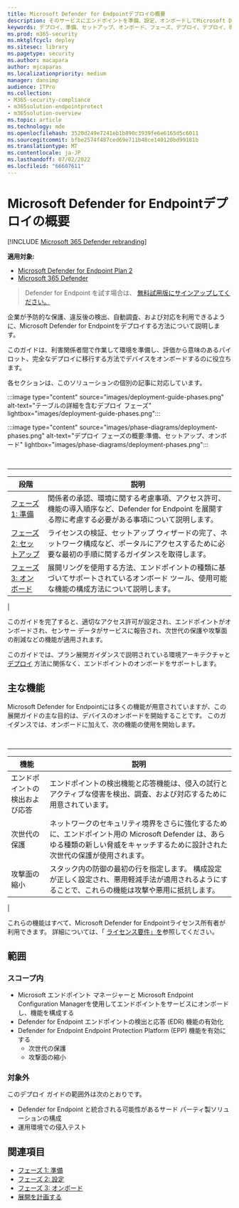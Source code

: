 ```yaml
---
title: Microsoft Defender for Endpointデプロイの概要
description: そのサービスにエンドポイントを準備、設定、オンボードしてMicrosoft Defender for Endpointをデプロイする方法について説明します
keywords: デプロイ、準備、セットアップ、オンボード、フェーズ、デプロイ、デプロイ、導入、構成
ms.prod: m365-security
ms.mktglfcycl: deploy
ms.sitesec: library
ms.pagetype: security
ms.author: macapara
author: mjcaparas
ms.localizationpriority: medium
manager: dansimp
audience: ITPro
ms.collection:
- M365-security-compliance
- m365solution-endpointprotect
- m365solution-overview
ms.topic: article
ms.technology: mde
ms.openlocfilehash: 3520d249e7241eb1b890c3939fe6e6165d5c6011
ms.sourcegitcommit: bfbe2574f487ced69e711b48ce140120bd99181b
ms.translationtype: MT
ms.contentlocale: ja-JP
ms.lasthandoff: 07/02/2022
ms.locfileid: "66607611"
---
```

# <a name="microsoft-defender-for-endpoint-deployment-overview"></a>Microsoft Defender for Endpointデプロイの概要

[!INCLUDE [Microsoft 365 Defender rebranding](../../includes/microsoft-defender.md)]

**適用対象:**
- [Microsoft Defender for Endpoint Plan 2](https://go.microsoft.com/fwlink/p/?linkid=2154037)
- [Microsoft 365 Defender](https://go.microsoft.com/fwlink/?linkid=2118804)

> Defender for Endpoint を試す場合は、 [無料試用版にサインアップしてください。](https://signup.microsoft.com/create-account/signup?products=7f379fee-c4f9-4278-b0a1-e4c8c2fcdf7e&ru=https://aka.ms/MDEp2OpenTrial?ocid=docs-wdatp-assignaccess-abovefoldlink)

企業が予防的な保護、違反後の検出、自動調査、および対応を利用できるように、Microsoft Defender for Endpointをデプロイする方法について説明します。

このガイドは、利害関係者間で作業して環境を準備し、評価から意味のあるパイロット、完全なデプロイに移行する方法でデバイスをオンボードするのに役立ちます。

各セクションは、このソリューションの個別の記事に対応しています。

:::image type="content" source="images/deployment-guide-phases.png" alt-text="テーブルの詳細を含むデプロイ フェーズ" lightbox="images/deployment-guide-phases.png":::


:::image type="content" source="images/phase-diagrams/deployment-phases.png" alt-text="デプロイ フェーズの概要:準備、セットアップ、オンボード" lightbox="images/phase-diagrams/deployment-phases.png":::

<br>

****

|段階|説明|
|---|---|
|[フェーズ 1: 準備](prepare-deployment.md)|関係者の承認、環境に関する考慮事項、アクセス許可、機能の導入順序など、Defender for Endpoint を展開する際に考慮する必要がある事項について説明します。|
|[フェーズ 2: セットアップ](production-deployment.md)|ライセンスの検証、セットアップ ウィザードの完了、ネットワーク構成など、ポータルにアクセスするために必要な最初の手順に関するガイダンスを取得します。|
|[フェーズ 3: オンボード](onboarding.md)|展開リングを使用する方法、エンドポイントの種類に基づいてサポートされているオンボード ツール、使用可能な機能の構成方法について説明します。|
|

このガイドを完了すると、適切なアクセス許可が設定され、エンドポイントがオンボードされ、センサー データがサービスに報告され、次世代の保護や攻撃面の削減などの機能が適用されます。

このガイドでは、プラン展開ガイダンスで説明されている環境アーキテクチャと [デプロイ](deployment-strategy.md) 方法に関係なく、エンドポイントのオンボードをサポートします。

## <a name="key-capabilities"></a>主な機能

Microsoft Defender for Endpointには多くの機能が用意されていますが、この展開ガイドの主な目的は、デバイスのオンボードを開始することです。 このガイダンスでは、オンボードに加えて、次の機能の使用を開始します。

<br>

****

|機能|説明|
|---|---|
|エンドポイントの検出および応答|エンドポイントの検出機能と応答機能は、侵入の試行とアクティブな侵害を検出、調査、および対応するために用意されています。|
|次世代の保護|ネットワークのセキュリティ境界をさらに強化するために、エンドポイント用の Microsoft Defender は、あらゆる種類の新しい脅威をキャッチするために設計された次世代の保護が使用されます。|
|攻撃面の縮小|スタック内の防御の最初の行を指定します。 構成設定が正しく設定され、悪用軽減手法が適用されるようにすることで、これらの機能は攻撃や悪用に抵抗します。|
|

これらの機能はすべて、Microsoft Defender for Endpointライセンス所有者が利用できます。 詳細については、「 [ライセンス要件」を](minimum-requirements.md#licensing-requirements)参照してください。

## <a name="scope"></a>範囲

### <a name="in-scope"></a>スコープ内

- Microsoft エンドポイント マネージャーと Microsoft Endpoint Configuration Managerを使用してエンドポイントをサービスにオンボードし、機能を構成する
- Defender for Endpoint エンドポイントの検出と応答 (EDR) 機能の有効化
- Defender for Endpoint Endpoint Protection Platform (EPP) 機能を有効にする
  - 次世代の保護
  - 攻撃面の縮小

### <a name="out-of-scope"></a>対象外

このデプロイ ガイドの範囲外は次のとおりです。

- Defender for Endpoint と統合される可能性があるサード パーティ製ソリューションの構成
- 運用環境での侵入テスト

## <a name="see-also"></a>関連項目

- [フェーズ 1: 準備](prepare-deployment.md)
- [フェーズ 2: 設定](production-deployment.md)
- [フェーズ 3: オンボード](onboarding.md)
- [展開を計画する](deployment-strategy.md)
